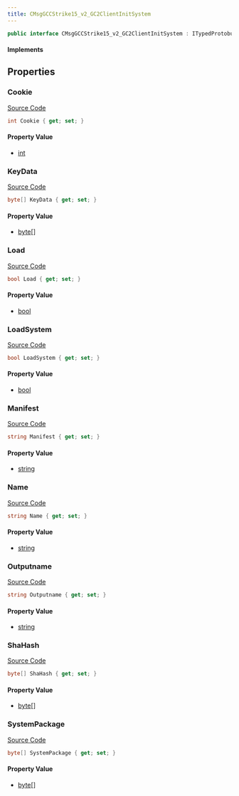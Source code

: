 ```yaml
---
title: CMsgGCCStrike15_v2_GC2ClientInitSystem
---
```


```csharp
public interface CMsgGCCStrike15_v2_GC2ClientInitSystem : ITypedProtobuf<CMsgGCCStrike15_v2_GC2ClientInitSystem>, INativeHandle
```

#### Implements

## Properties

### Cookie

[Source Code](https://github.com/swiftly-solution/swiftlys2/blob/main/managed/src/SwiftlyS2.Generated/Protobufs/Interfaces/CMsgGCCStrike15_v2_GC2ClientInitSystem.cs#L28)

```csharp
int Cookie { get; set; }
```

#### Property Value

- [int](https://learn.microsoft.com/dotnet/api/system.int32)

### KeyData

[Source Code](https://github.com/swiftly-solution/swiftlys2/blob/main/managed/src/SwiftlyS2.Generated/Protobufs/Interfaces/CMsgGCCStrike15_v2_GC2ClientInitSystem.cs#L22)

```csharp
byte[] KeyData { get; set; }
```

#### Property Value

- [byte](https://learn.microsoft.com/dotnet/api/system.byte)[]

### Load

[Source Code](https://github.com/swiftly-solution/swiftlys2/blob/main/managed/src/SwiftlyS2.Generated/Protobufs/Interfaces/CMsgGCCStrike15_v2_GC2ClientInitSystem.cs#L13)

```csharp
bool Load { get; set; }
```

#### Property Value

- [bool](https://learn.microsoft.com/dotnet/api/system.boolean)

### LoadSystem

[Source Code](https://github.com/swiftly-solution/swiftlys2/blob/main/managed/src/SwiftlyS2.Generated/Protobufs/Interfaces/CMsgGCCStrike15_v2_GC2ClientInitSystem.cs#L37)

```csharp
bool LoadSystem { get; set; }
```

#### Property Value

- [bool](https://learn.microsoft.com/dotnet/api/system.boolean)

### Manifest

[Source Code](https://github.com/swiftly-solution/swiftlys2/blob/main/managed/src/SwiftlyS2.Generated/Protobufs/Interfaces/CMsgGCCStrike15_v2_GC2ClientInitSystem.cs#L31)

```csharp
string Manifest { get; set; }
```

#### Property Value

- [string](https://learn.microsoft.com/dotnet/api/system.string)

### Name

[Source Code](https://github.com/swiftly-solution/swiftlys2/blob/main/managed/src/SwiftlyS2.Generated/Protobufs/Interfaces/CMsgGCCStrike15_v2_GC2ClientInitSystem.cs#L16)

```csharp
string Name { get; set; }
```

#### Property Value

- [string](https://learn.microsoft.com/dotnet/api/system.string)

### Outputname

[Source Code](https://github.com/swiftly-solution/swiftlys2/blob/main/managed/src/SwiftlyS2.Generated/Protobufs/Interfaces/CMsgGCCStrike15_v2_GC2ClientInitSystem.cs#L19)

```csharp
string Outputname { get; set; }
```

#### Property Value

- [string](https://learn.microsoft.com/dotnet/api/system.string)

### ShaHash

[Source Code](https://github.com/swiftly-solution/swiftlys2/blob/main/managed/src/SwiftlyS2.Generated/Protobufs/Interfaces/CMsgGCCStrike15_v2_GC2ClientInitSystem.cs#L25)

```csharp
byte[] ShaHash { get; set; }
```

#### Property Value

- [byte](https://learn.microsoft.com/dotnet/api/system.byte)[]

### SystemPackage

[Source Code](https://github.com/swiftly-solution/swiftlys2/blob/main/managed/src/SwiftlyS2.Generated/Protobufs/Interfaces/CMsgGCCStrike15_v2_GC2ClientInitSystem.cs#L34)

```csharp
byte[] SystemPackage { get; set; }
```

#### Property Value

- [byte](https://learn.microsoft.com/dotnet/api/system.byte)[]

